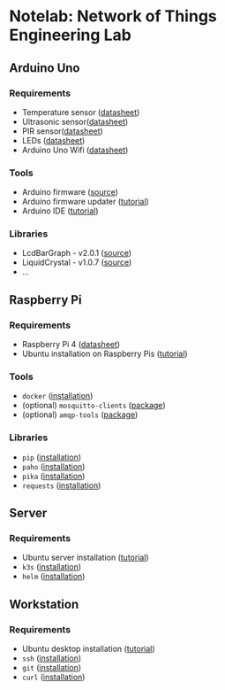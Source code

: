 # Notelab: Network of Things Engineering Lab



## Arduino Uno

### Requirements
- Temperature sensor ([datasheet](https://www.velleman.eu/downloads/29/vma311_a4v01.pdf))
- Ultrasonic sensor([datasheet](https://joy-it.net/files/files/Produkte/SEN-US01/SEN-US01\%20Datasheet\%20(English).pdf))
- PIR sensor([datasheet](http://www.openplatform.cc/index.php/home/index/details/apiid/38))
- LEDs ([datasheet](https://asset.conrad.com/media10/add/160267/c1/-/en/001661532DS01/datenblatt-1661532-barthelme-led-sortiment-kaltweiss-warmweiss-gelb-blau-rot-gruen-rund-5-mm.pdf))
- Arduino Uno Wifi ([datasheet](https://asset.conrad.com/media10/add/160267/c1/-/en/001969870DS00/datenblatt-1969870-arduino-board-uno-wifi-rev2-core.pdf))

### Tools
- Arduino firmware ([source](https://github.com/arduino/nina-fw))
- Arduino firmware updater ([tutorial](https://docs.arduino.cc/tutorials/generic/firmware-updater))
- Arduino IDE ([tutorial](https://www.arduino.cc/en/Guide/Linux))

### Libraries
- LcdBarGraph - v2.0.1 ([source](https://github.com/prampec/LcdBarGraph?utm_source=platformio&utm_medium=piohome))
- LiquidCrystal - v1.0.7 ([source](https://www.arduino.cc/reference/en/libraries/liquidcrystal/))
- ...


## Raspberry Pi

### Requirements
- Raspberry Pi 4 ([datasheet](https://datasheets.raspberrypi.com/rpi4/raspberry-pi-4-product-brief.pdf))
- Ubuntu installation on Raspberry Pis ([tutorial](https://ubuntu.com/tutorials/how-to-install-ubuntu-on-your-raspberry-pi))

### Tools
- `docker` ([installation](https://docs.docker.com/engine/install/ubuntu/))
- (optional) `mosquitto-clients` ([package](https://packages.ubuntu.com/focal/mosquitto-clients))
- (optional) `amqp-tools` ([package](https://packages.ubuntu.com/focal/amqp-tools))

### Libraries
- `pip` ([installation](https://packaging.python.org/en/latest/tutorials/installing-packages/))
- `paho` ([installation](https://www.eclipse.org/paho/index.php?page=clients/python/index.php))
- `pika` ([installation](https://pika.readthedocs.io/en/stable/))
- `requests` ([installation](https://docs.python-requests.org/en/latest/user/install/))


## Server

### Requirements
- Ubuntu server installation ([tutorial](https://ubuntu.com/tutorials/install-ubuntu-server))
- `k3s` ([installation](https://rancher.com/docs/k3s/latest/en/installation/install-options/))
- `helm` ([installation](https://helm.sh/docs/intro/install/#from-script))


## Workstation

### Requirements
- Ubuntu desktop installation ([tutorial](https://ubuntu.com/tutorials/install-ubuntu-desktop))
- `ssh` ([installation](https://ubuntu.com/server/docs/service-openssh))
- `git` ([installation](https://git-scm.com/download/linux))
- `curl` ([installation](https://curl.se/download.html))

